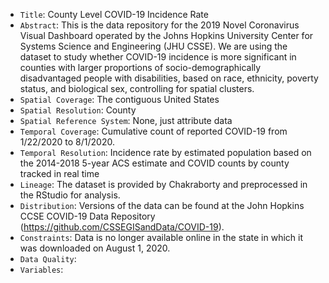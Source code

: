 - `Title`: County Level COVID-19 Incidence Rate
- `Abstract`: This is the data repository for the 2019 Novel Coronavirus Visual Dashboard operated by the Johns Hopkins University Center for Systems Science and Engineering (JHU CSSE). We are using the dataset to study whether COVID-19 incidence is more significant in counties with larger proportions of socio-demographically disadvantaged people with disabilities, based on race, ethnicity, poverty status, and biological sex, controlling for spatial clusters.
- `Spatial Coverage`: The contiguous United States
- `Spatial Resolution`: County
- `Spatial Reference System`: None, just attribute data
- `Temporal Coverage`: Cumulative count of reported COVID-19 from 1/22/2020 to 8/1/2020.
- `Temporal Resolution`: Incidence rate by estimated population based on the 2014-2018 5-year ACS estimate and COVID counts by county tracked in real time
- `Lineage`: The dataset is provided by Chakraborty and preprocessed in the RStudio for analysis. 
- `Distribution`: Versions of the data can be found at the John Hopkins CCSE COVID-19 Data Repository (<https://github.com/CSSEGISandData/COVID-19>).
- `Constraints`: Data is no longer available online in the state in which it was downloaded on August 1, 2020.
- `Data Quality`: 
- `Variables`: 